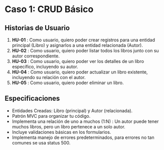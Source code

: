 # Caso 1: CRUD Básico

## Historias de Usuario

1. **HU-01** : Como usuario, quiero poder crear registros para una entidad principal (Libro) y asignarlos a una entidad relacionada (Autor).
2. **HU-02** : Como usuario, quiero poder listar todos los libros junto con su autor correspondiente.
3. **HU-03** : Como usuario, quiero poder ver los detalles de un libro específico, incluyendo su autor.
4. **HU-04** : Como usuario, quiero poder actualizar un libro existente, incluyendo su relación con el autor.
5. **HU-05** : Como usuario, quiero poder eliminar un libro.

## Especificaciones

- Entidades Creadas: Libro (principal) y Autor (relacionada).
- Patrón MVC para organizar tu código.
- Implementa una relación de uno a muchos (1:N) : Un autor puede tener muchos libros, pero un libro pertenece a un solo autor.
- Incluye validaciones básicas en los formularios.
- Implementa manejo de errores predeterminados, para errores no tan comunes se usa status 500.
